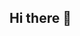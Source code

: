 ## Hi there 👋

<!--
**Taidev0001/Taidev0001** is a ✨ _special_ ✨ repository because its `README.md` (this file) appears on your GitHub profile.

Here are some ideas to get you started:

oiiie 💜   
         <h1>🚀 iniciante no front-end</h1>  
- 📄 estudando HTML, 🎨 CSS e ⚙️ JavaScript  
- 🗡️ “A honra não é dada, é conquistada”
